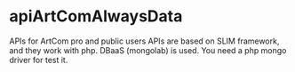 # apiArtComAlwaysData
APIs for ArtCom pro and public users
APIs are based on SLIM framework, and they work with php. DBaaS (mongolab) is used. You need a php mongo driver for test it.
